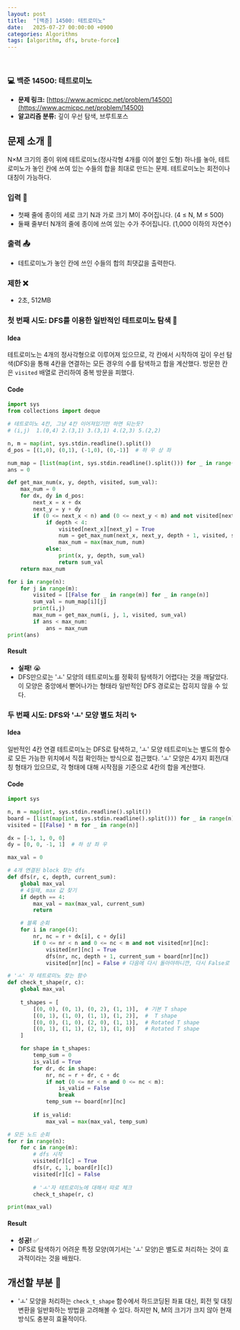 ```yaml
---
layout: post
title:  "[백준] 14500: 테트로미노"
date:   2025-07-27 00:00:00 +0900
categories: Algorithms
tags: [algorithm, dfs, brute-force]
---
```


<br>

### 💻 백준 14500: 테트로미노

- **문제 링크:** [https://www.acmicpc.net/problem/14500](https://www.acmicpc.net/problem/14500)
- **알고리즘 분류:** 깊이 우선 탐색, 브루트포스


## 문제 소개 🧐

N×M 크기의 종이 위에 테트로미노(정사각형 4개를 이어 붙인 도형) 하나를 놓아, 테트로미노가 놓인 칸에 쓰여 있는 수들의 합을 최대로 만드는 문제. 테트로미노는 회전이나 대칭이 가능하다.

### 입력 📝

- 첫째 줄에 종이의 세로 크기 N과 가로 크기 M이 주어집니다. (4 ≤ N, M ≤ 500)
- 둘째 줄부터 N개의 줄에 종이에 쓰여 있는 수가 주어집니다. (1,000 이하의 자연수)


### 출력 📤

- 테트로미노가 놓인 칸에 쓰인 수들의 합의 최댓값을 출력한다.


### 제한 ❌

- 2초, 512MB


### 첫 번째 시도: DFS를 이용한 일반적인 테트로미노 탐색 👊

#### Idea

테트로미노는 4개의 정사각형으로 이루어져 있으므로, 각 칸에서 시작하여 깊이 우선 탐색(DFS)을 통해 4칸을 연결하는 모든 경우의 수를 탐색하고 합을 계산했다. 방문한 칸은 `visited` 배열로 관리하여 중복 방문을 피했다.

#### Code

```python
import sys
from collections import deque

# 테트로미노 4칸, 그냥 4칸 이어져있기만 하면 되는듯?
# (i,j)  1.(0,4) 2.(3,1) 3.(3,1) 4.(2,3) 5.(2,2)

n, m = map(int, sys.stdin.readline().split())
d_pos = [(1,0), (0,1), (-1,0), (0,-1)]  # 하 우 상 좌

num_map = [list(map(int, sys.stdin.readline().split())) for _ in range(n)]
ans = 0

def get_max_num(x, y, depth, visited, sum_val):
    max_num = 0
    for dx, dy in d_pos:
        next_x = x + dx
        next_y = y + dy
        if (0 <= next_x < n) and (0 <= next_y < m) and not visited[next_x][next_y]:
            if depth < 4:
                visited[next_x][next_y] = True
                num = get_max_num(next_x, next_y, depth + 1, visited, sum_val + num_map[next_x][next_y])
                max_num = max(max_num, num)
            else:
                print(x, y, depth, sum_val)
                return sum_val
    return max_num

for i in range(n):
    for j in range(m):
        visited = [[False for _ in range(m)] for _ in range(n)]
        sum_val = num_map[i][j]
        print(i,j)
        max_num = get_max_num(i, j, 1, visited, sum_val)
        if ans < max_num:
            ans = max_num
print(ans)
```


#### Result

- **실패!** 😭
- DFS만으로는 'ㅗ' 모양의 테트로미노를 정확히 탐색하기 어렵다는 것을 깨달았다. 이 모양은 중앙에서 뻗어나가는 형태라 일반적인 DFS 경로로는 잡히지 않을 수 있다.


### 두 번째 시도: DFS와 'ㅗ' 모양 별도 처리 ✨

#### Idea

일반적인 4칸 연결 테트로미노는 DFS로 탐색하고, 'ㅗ' 모양 테트로미노는 별도의 함수로 모든 가능한 위치에서 직접 확인하는 방식으로 접근했다. 'ㅗ' 모양은 4가지 회전/대칭 형태가 있으므로, 각 형태에 대해 시작점을 기준으로 4칸의 합을 계산했다.

#### Code

```python
import sys

n, m = map(int, sys.stdin.readline().split())
board = [list(map(int, sys.stdin.readline().split())) for _ in range(n)]
visited = [[False] * m for _ in range(n)]

dx = [-1, 1, 0, 0]
dy = [0, 0, -1, 1]  # 하 상 좌 우

max_val = 0

# 4개 연결된 block 찾는 dfs
def dfs(r, c, depth, current_sum):
    global max_val
    # 4일때, max 값 찾기
    if depth == 4:
        max_val = max(max_val, current_sum)
        return

    # 블록 순회
    for i in range(4):
        nr, nc = r + dx[i], c + dy[i]
        if 0 <= nr < n and 0 <= nc < m and not visited[nr][nc]:
            visited[nr][nc] = True
            dfs(nr, nc, depth + 1, current_sum + board[nr][nc])
            visited[nr][nc] = False # 다음에 다시 돌아야하니깐, 다시 False로 바꿔주기

# 'ㅗ' 자 테트로미노 찾는 함수
def check_t_shape(r, c):
    global max_val
    
    t_shapes = [
        [(0, 0), (0, 1), (0, 2), (1, 1)],  # 기본 T shape
        [(0, 1), (1, 0), (1, 1), (1, 2)],  #  T shape
        [(0, 0), (1, 0), (2, 0), (1, 1)],  # Rotated T shape
        [(0, 1), (1, 1), (2, 1), (1, 0)]   # Rotated T shape
    ]

    for shape in t_shapes:
        temp_sum = 0
        is_valid = True
        for dr, dc in shape:
            nr, nc = r + dr, c + dc
            if not (0 <= nr < n and 0 <= nc < m):
                is_valid = False
                break
            temp_sum += board[nr][nc]
        
        if is_valid:
            max_val = max(max_val, temp_sum)

# 모든 노드 순회
for r in range(n):
    for c in range(m):
        # dfs 시작
        visited[r][c] = True
        dfs(r, c, 1, board[r][c])
        visited[r][c] = False
        
        # 'ㅗ'자 테트로미노에 대해서 따로 체크
        check_t_shape(r, c)

print(max_val)
```


#### Result

- **성공!** ✅
- DFS로 탐색하기 어려운 특정 모양(여기서는 'ㅗ' 모양)은 별도로 처리하는 것이 효과적이라는 것을 배웠다.


## 개선할 부분 🤔

- 'ㅗ' 모양을 처리하는 `check_t_shape` 함수에서 하드코딩된 좌표 대신, 회전 및 대칭 변환을 일반화하는 방법을 고려해볼 수 있다. 하지만 N, M의 크기가 크지 않아 현재 방식도 충분히 효율적이다.
